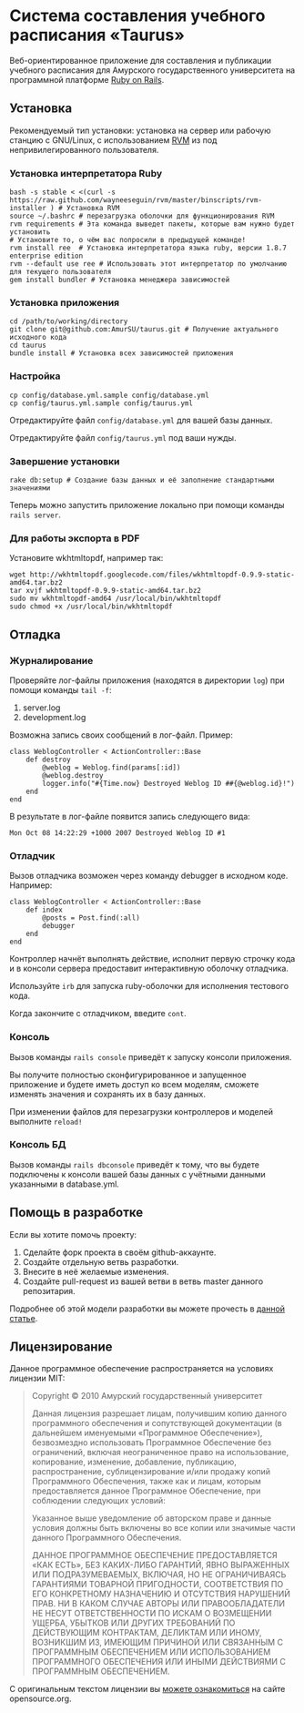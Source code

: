 Система составления учебного расписания «Taurus»
================================================

Веб-ориентированное приложение для составления и публикации учебного расписания для Амурского государственного университета на программной платформе [Ruby on Rails][rails].

Установка
---------

Рекомендуемый тип установки: установка на сервер или рабочую станцию с GNU/Linux, с использованием [RVM][] из под непривилегированного пользователя.

### Установка интерпретатора Ruby

	bash -s stable < <(curl -s https://raw.github.com/wayneeseguin/rvm/master/binscripts/rvm-installer ) # Установка RVM
	source ~/.bashrc # перезагрузка оболочки для функционирования RVM
	rvm requirements # Эта команда выведет пакеты, которые вам нужно будет установить
	# Установите то, о чём вас попросили в предыдущей команде!
	rvm install ree  # Установка интерпретатора языка ruby, версии 1.8.7 enterprise edition
	rvm --default use ree # Использовать этот интерпретатор по умолчанию для текущего пользователя
	gem install bundler # Установка менеджера зависимостей

### Установка приложения

	cd /path/to/working/directory
	git clone git@github.com:AmurSU/taurus.git # Получение актуального исходного кода
	cd taurus
	bundle install # Установка всех зависимостей приложения

### Настройка

	cp config/database.yml.sample config/database.yml
	cp config/taurus.yml.sample config/taurus.yml

Отредактируйте файл `config/database.yml` для вашей базы данных.

Отредактируйте файл `config/taurus.yml` под ваши нужды.

### Завершение установки

	rake db:setup # Создание базы данных и её заполнение стандартными значениями

Теперь можно запустить приложение локально при помощи команды `rails server`.

### Для работы экспорта в PDF

Установите wkhtmltopdf, например так:

	wget http://wkhtmltopdf.googlecode.com/files/wkhtmltopdf-0.9.9-static-amd64.tar.bz2
	tar xvjf wkhtmltopdf-0.9.9-static-amd64.tar.bz2
	sudo mv wkhtmltopdf-amd64 /usr/local/bin/wkhtmltopdf
	sudo chmod +x /usr/local/bin/wkhtmltopdf

Отладка
-------

### Журналирование

Проверяйте лог-файлы приложения (находятся в директории `log`) при помощи команды `tail -f`:

 1. server.log
 2. development.log

Возможна запись своих сообщений в лог-файл. Пример:

	class WeblogController < ActionController::Base
		def destroy
			@weblog = Weblog.find(params[:id])
			@weblog.destroy
			logger.info("#{Time.now} Destroyed Weblog ID ##{@weblog.id}!")
		end
	end

В результате в лог-файле появится запись следующего вида:

	Mon Oct 08 14:22:29 +1000 2007 Destroyed Weblog ID #1

### Отладчик

Вызов отладчика возможен через команду debugger в исходном коде. Например:

	class WeblogController < ActionController::Base
		def index
			@posts = Post.find(:all)
			debugger
		end
	end

Контроллер начнёт выполнять действие, исполнит первую строчку кода и в консоли сервера предоставит интерактивную оболочку отладчика.

Используйте `irb` для запуска ruby-оболочки для исполнения тестового кода.

Когда закончите с отладчиком, введите `cont`.


### Консоль

Вызов команды `rails console` приведёт к запуску консоли приложения.

Вы получите полностью сконфигурированное и запущенное приложение и будете иметь доступ ко всем моделям, сможете изменять значения и сохранять их в базу данных.

При изменении файлов для перезагрузки контроллеров и моделей выполните `reload!`

### Консоль БД

Вызов команды `rails dbconsole` приведёт к тому, что вы будете подключены к консоли вашей базы данных с учётными данными указанными в database.yml.

Помощь в разработке
-------------------

Если вы хотите помочь проекту:

 1. Сделайте форк проекта в своём github-аккаунте.
 2. Создайте отдельную ветвь разработки.
 3. Внесите в неё желаемые изменения.
 4. Создайте pull-request из вашей ветви в ветвь master данного репозитария.

Подробнее об этой модели разработки вы можете прочесть в [данной статье][pull].

Лицензирование
--------------

Данное программное обеспечение распространяется на условиях лицензии MIT:

> Copyright © 2010 Амурский государственный университет
> 
> Данная лицензия разрешает лицам, получившим копию данного программного обеспечения и сопутствующей документации (в дальнейшем именуемыми «Программное Обеспечение»), безвозмездно использовать Программное Обеспечение без ограничений, включая неограниченное право на использование, копирование, изменение, добавление, публикацию, распространение, сублицензирование и/или продажу копий Программного Обеспечения, также как и лицам, которым предоставляется данное Программное Обеспечение, при соблюдении следующих условий:
> 
> Указанное выше уведомление об авторском праве и данные условия должны быть включены во все копии или значимые части данного Программного Обеспечения.
> 
> ДАННОЕ ПРОГРАММНОЕ ОБЕСПЕЧЕНИЕ ПРЕДОСТАВЛЯЕТСЯ «КАК ЕСТЬ», БЕЗ КАКИХ-ЛИБО ГАРАНТИЙ, ЯВНО ВЫРАЖЕННЫХ ИЛИ ПОДРАЗУМЕВАЕМЫХ, ВКЛЮЧАЯ, НО НЕ ОГРАНИЧИВАЯСЬ ГАРАНТИЯМИ ТОВАРНОЙ ПРИГОДНОСТИ, СООТВЕТСТВИЯ ПО ЕГО КОНКРЕТНОМУ НАЗНАЧЕНИЮ И ОТСУТСТВИЯ НАРУШЕНИЙ ПРАВ. НИ В КАКОМ СЛУЧАЕ АВТОРЫ ИЛИ ПРАВООБЛАДАТЕЛИ НЕ НЕСУТ ОТВЕТСТВЕННОСТИ ПО ИСКАМ О ВОЗМЕЩЕНИИ УЩЕРБА, УБЫТКОВ ИЛИ ДРУГИХ ТРЕБОВАНИЙ ПО ДЕЙСТВУЮЩИМ КОНТРАКТАМ, ДЕЛИКТАМ ИЛИ ИНОМУ, ВОЗНИКШИМ ИЗ, ИМЕЮЩИМ ПРИЧИНОЙ ИЛИ СВЯЗАННЫМ С ПРОГРАММНЫМ ОБЕСПЕЧЕНИЕМ ИЛИ ИСПОЛЬЗОВАНИЕМ ПРОГРАММНОГО ОБЕСПЕЧЕНИЯ ИЛИ ИНЫМИ ДЕЙСТВИЯМИ С ПРОГРАММНЫМ ОБЕСПЕЧЕНИЕМ.

С оригинальным текстом лицензии вы [можете ознакомиться][mit] на сайте opensource.org.

[RVM]: http://beginrescueend.com/ "Официальный сайт Ruby Version Manager"
[pull]: http://habrahabr.ru/blogs/Git/125999/ "Статья «Pull request'ы на GitHub или Как мне внести изменения в чужой проект» на Habrahabr.ru"
[mit]: http://www.opensource.org/licenses/MIT "Оригинальный текст лицензии MIT"
[rails]: http://rubyonrails.org/ "Официальный сайт программной платформы Ruby on Rails"